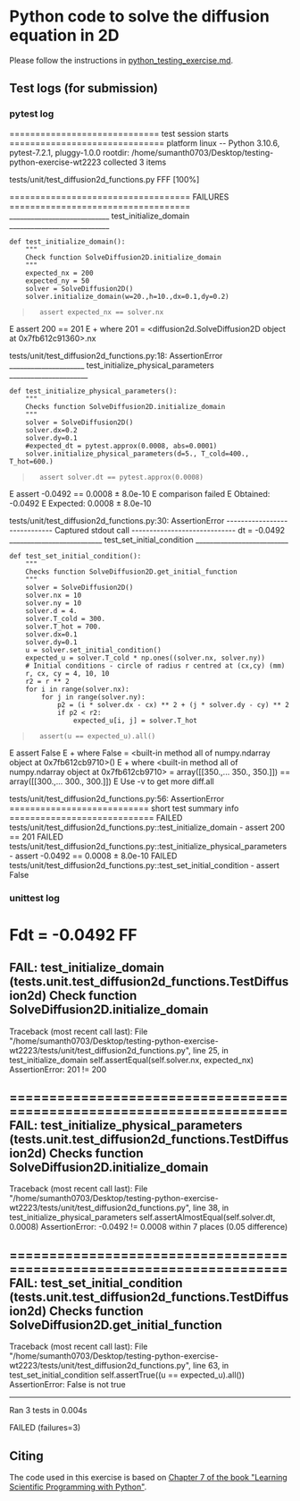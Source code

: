 # Python code to solve the diffusion equation in 2D

Please follow the instructions in [python_testing_exercise.md](https://github.com/Simulation-Software-Engineering/Lecture-Material/blob/main/05_testing_and_ci/python_testing_exercise.md).

## Test logs (for submission)

### pytest log

============================= test session starts ==============================
platform linux -- Python 3.10.6, pytest-7.2.1, pluggy-1.0.0
rootdir: /home/sumanth0703/Desktop/testing-python-exercise-wt2223
collected 3 items                                                              

tests/unit/test_diffusion2d_functions.py FFF                             [100%]

=================================== FAILURES ===================================
____________________________ test_initialize_domain ____________________________

    def test_initialize_domain():
        """
        Check function SolveDiffusion2D.initialize_domain
        """
        expected_nx = 200
        expected_ny = 50
        solver = SolveDiffusion2D()
        solver.initialize_domain(w=20.,h=10.,dx=0.1,dy=0.2)
    
>       assert expected_nx == solver.nx
E       assert 200 == 201
E        +  where 201 = <diffusion2d.SolveDiffusion2D object at 0x7fb612c91360>.nx

tests/unit/test_diffusion2d_functions.py:18: AssertionError
_____________________ test_initialize_physical_parameters ______________________

    def test_initialize_physical_parameters():
        """
        Checks function SolveDiffusion2D.initialize_domain
        """
        solver = SolveDiffusion2D()
        solver.dx=0.2
        solver.dy=0.1
        #expected_dt = pytest.approx(0.0008, abs=0.0001)
        solver.initialize_physical_parameters(d=5., T_cold=400., T_hot=600.)
>       assert solver.dt == pytest.approx(0.0008)
E       assert -0.0492 == 0.0008 ± 8.0e-10
E         comparison failed
E         Obtained: -0.0492
E         Expected: 0.0008 ± 8.0e-10

tests/unit/test_diffusion2d_functions.py:30: AssertionError
----------------------------- Captured stdout call -----------------------------
dt = -0.0492
__________________________ test_set_initial_condition __________________________

    def test_set_initial_condition():
        """
        Checks function SolveDiffusion2D.get_initial_function
        """
        solver = SolveDiffusion2D()
        solver.nx = 10
        solver.ny = 10
        solver.d = 4.
        solver.T_cold = 300.
        solver.T_hot = 700.
        solver.dx=0.1
        solver.dy=0.1
        u = solver.set_initial_condition()
        expected_u = solver.T_cold * np.ones((solver.nx, solver.ny))
        # Initial conditions - circle of radius r centred at (cx,cy) (mm)
        r, cx, cy = 4, 10, 10
        r2 = r ** 2
        for i in range(solver.nx):
            for j in range(solver.ny):
                p2 = (i * solver.dx - cx) ** 2 + (j * solver.dy - cy) ** 2
                if p2 < r2:
                    expected_u[i, j] = solver.T_hot
    
>       assert(u == expected_u).all()
E       assert False
E        +  where False = <built-in method all of numpy.ndarray object at 0x7fb612cb9710>()
E        +    where <built-in method all of numpy.ndarray object at 0x7fb612cb9710> = array([[350.,... 350., 350.]]) == array([[300.,... 300., 300.]])
E             Use -v to get more diff.all

tests/unit/test_diffusion2d_functions.py:56: AssertionError
=========================== short test summary info ============================
FAILED tests/unit/test_diffusion2d_functions.py::test_initialize_domain - assert 200 == 201
FAILED tests/unit/test_diffusion2d_functions.py::test_initialize_physical_parameters - assert -0.0492 == 0.0008 ± 8.0e-10
FAILED tests/unit/test_diffusion2d_functions.py::test_set_initial_condition - assert False


### unittest log

Fdt = -0.0492
FF
======================================================================
FAIL: test_initialize_domain (tests.unit.test_diffusion2d_functions.TestDiffusion2d)
Check function SolveDiffusion2D.initialize_domain
----------------------------------------------------------------------
Traceback (most recent call last):
  File "/home/sumanth0703/Desktop/testing-python-exercise-wt2223/tests/unit/test_diffusion2d_functions.py", line 25, in test_initialize_domain
    self.assertEqual(self.solver.nx, expected_nx)
AssertionError: 201 != 200

======================================================================
FAIL: test_initialize_physical_parameters (tests.unit.test_diffusion2d_functions.TestDiffusion2d)
Checks function SolveDiffusion2D.initialize_domain
----------------------------------------------------------------------
Traceback (most recent call last):
  File "/home/sumanth0703/Desktop/testing-python-exercise-wt2223/tests/unit/test_diffusion2d_functions.py", line 38, in test_initialize_physical_parameters
    self.assertAlmostEqual(self.solver.dt, 0.0008)
AssertionError: -0.0492 != 0.0008 within 7 places (0.05 difference)

======================================================================
FAIL: test_set_initial_condition (tests.unit.test_diffusion2d_functions.TestDiffusion2d)
Checks function SolveDiffusion2D.get_initial_function
----------------------------------------------------------------------
Traceback (most recent call last):
  File "/home/sumanth0703/Desktop/testing-python-exercise-wt2223/tests/unit/test_diffusion2d_functions.py", line 63, in test_set_initial_condition
    self.assertTrue((u == expected_u).all())
AssertionError: False is not true

----------------------------------------------------------------------
Ran 3 tests in 0.004s

FAILED (failures=3)

## Citing

The code used in this exercise is based on [Chapter 7 of the book "Learning Scientific Programming with Python"](https://scipython.com/book/chapter-7-matplotlib/examples/the-two-dimensional-diffusion-equation/).
